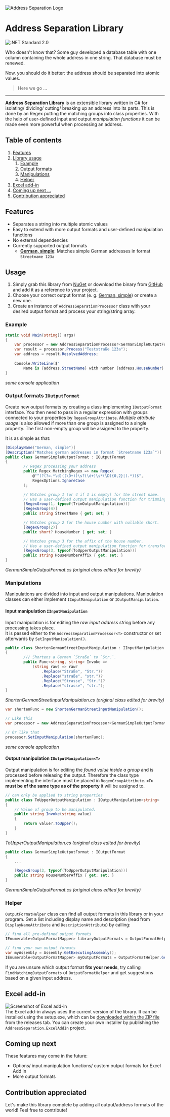 ![Address Separation Logo](/Assets/logo.png)

# Address Separation Library
![.NET Standard 2.0](https://github.com/jordi1988/AddressSeparationLibrary/workflows/Address%20Separation%20.NET%20Core%203.1%20Release%20Build%20for%20Ubuntu/badge.svg)

Who doesn't know that? Some guy developed a database table with one column containing the whole address in one string. 
That database must be renewed. 

Now, you should do it better: the address should be separated into atomic values.  
> Here we go …

---

**Address Separation Library** is an extensible library written in C# for isolating/ dividing/ cutting/ breaking up an address into its parts. This is done by an Regex putting the matching groups into class properties. With the help of user-defined input and output *manipulation functions* it can be made even more powerful when processing an address.

## Table of contents
1. [Features](#Features)
2. [Library usage](#Usage)
   1. [Example](#Example)
   2. [Output formats](#Output-formats)
   3. [Manipulations](#Manipulations)
   4. [Helper](#Helper)
3. [Excel add-in](#excel-add-in)
4. [Coming up next ...](#Coming-up-next)
5. [Contribution appreciated](#Contribution-appreciated)

## Features
- Separates a string into multiple atomic values
- Easy to extend with more output formats and user-defined manipulation functions
- No external dependencies
- Currently supported output formats
  - **[German, simple](/AddressSeparation/OutputFormats/de/GermanSimpleOutputFormat.cs)**: Matches simple German addresses in format `Streetname 123a`
  
## Usage
1. Simply grab this library from [NuGet](https://www.nuget.org/packages/AddressSeparation/) or download the binary from [GitHub](../../releases) and add it as a reference to your project.
2. Choose your correct output format (e. g. [German, simple](/AddressSeparation/OutputFormats/de/GermanSimpleOutputFormat.cs)) or create a new one.
3. Create an instance of `AddressSeparationProcessor` class with your desired output format and process your string/string array.

### Example
```csharp
static void Main(string[] args)
{
    var processor = new AddressSeparationProcessor<GermanSimpleOutputFormat>();
    var result = processor.Process("Teststraße 123a");
    var address = result.ResolvedAddress;
        
    Console.WriteLine($"
        Name is {address.StreetName} with number {address.HouseNumber} and affix {address.HouseNumberAffix}");
}
```
*some console application*

### Output formats `IOutputFormat`
Create new output formats by creating a class implementing `IOutputFormat` interface. You then need to pass in a regular expression with groups connected to your properties by `RegexGroupAttribute`. *Multiple attribute usage* is also allowed if more than one group is assigned to a single property. The first non-empty group will be assigned to the property. 

It is as simple as that:
```csharp
[DisplayName("German, simple")]
[Description("Matches german addresses in format `Streetname 123a`")]
public class GermanSimpleOutputFormat : IOutputFormat
{
        // Regex processing your address
        public Regex MatchingRegex => new Regex(
            @"^(?(?=.*\d)((\D+))\s?(\d+)\s*(\D){0,2}|(.*))$",
            RegexOptions.IgnoreCase
        );

        // Matches group 1 (or 4 if 1 is empty) for the street name.
        // Has a user-defined output manipulation function for trimming group 1
        [RegexGroup(1, typeof(TrimOutputManipulation))]
        [RegexGroup(4)]
        public string StreetName { get; set; }

        // Matches group 2 for the house number with nullable short.
        [RegexGroup(2)]
        public short? HouseNumber { get; set; }

        // Matches group 3 for the affix of the house number.
        // Has a user-defined output manipulation function for transforming the affix to uppercase.
        [RegexGroup(3, typeof(ToUpperOutputManipulation))]
        public string HouseNumberAffix { get; set; }
}
```
*GermanSimpleOutputFormat.cs (original class edited for brevity)* 

### Manipulations
Manipulations are divided into input and output manipulations. Manipulation classes can either implement `IInputManipulation` or `IOutputManipulation`.  

#### Input manipulation `IInputManipulation`
Input manipulation is for editing the *raw input address string* before any processing takes place.  
It is passed either to the `AddressSeparationProcessor<T>` constructor or set afterwards by `SetInputManipulation()`.
  
```csharp
public class ShortenGermanStreetInputManipulation : IInputManipulation
{
        /// Shortens a German `Straße` to `Str.`.
        public Func<string, string> Invoke =>
            (string raw) => raw?
                .Replace("Straße", "Str.")?
                .Replace("straße", "str.")?
                .Replace("Strasse", "Str.")?
                .Replace("strasse", "str.");
}
```
*ShortenGermanStreetInputManipulation.cs (original class edited for brevity)* 

```csharp
var shortenFunc = new ShortenGermanStreetInputManipulation();

// Like this    
var processor = new AddressSeparationProcessor<GermanSimpleOutputFormat>(shortenFunc);

// Or like that
processor.SetInputManipulation(shortenFunc);
```
*some console application*

#### Output manipulation `IOutputManipulation<T>`
Output manipulation is for editing the *found value inside a group* and is processed before releasing the output. Therefore the class type implementing the interface must be placed in `RegexGroupAttribute`.
**`<T>` must be of the same type as of the property** it will be assigned to.

```csharp
// can only be applied to string properties
public class ToUpperOutputManipulation : IOutputManipulation<string>
{
    // Value of group to be manipulated.
    public string Invoke(string value)
    {
        return value?.ToUpper();
    }
}
```
*ToUpperOutputManipulation.cs (original class edited for brevity)* 

```csharp
public class GermanSimpleOutputFormat : IOutputFormat
{
    ...

    [RegexGroup(3, typeof(ToUpperOutputManipulation))]
    public string HouseNumberAffix { get; set; }
}
```
*GermanSimpleOutputFormat.cs (original class edited for brevity)* 

### Helper
`OutputFormatHelper` class can find all output formats in this library or in your program. Get a list including display name and description (read from `DisplayNameAttribute` and `DescriptionAttribute`) by calling:
```csharp
// find all pre-defined output formats
IEnumerable<OutputFormatMapper> libraryOutputFormats = OutputFormatHelper.GetOutputFormats();

// find your own output formats
var myAssembly = Assembly.GetExecutingAssembly();
IEnumerable<OutputFormatMapper> myOutputFormats = OutputFormatHelper.GetOutputFormats(myAssembly);
```

If you are unsure which output format **fits your needs**, try calling `FindMatchingOutputFormats` of `OutputFormatHelper` and get suggestions based on a given input address.


## Excel add-in
![Screenshot of Excel add-in](/Assets/ExcelAddInScreenshot.png)  
The Excel add-in always uses the current version of the library. It can be installed using the setup.exe, which can be [downloaded within the ZIP file](../../releases) from the releases tab. You can create your own installer by publishing the `AddressSeparation.ExcelAddIn` project.


## Coming up next
These features may come in the future:
- Options/ input manipulation functions/ custom output formats for Excel Add in
- More output formats

## Contribution appreciated
Let's make this library complete by adding all output/address formats of the world! Feel free to contribute!
